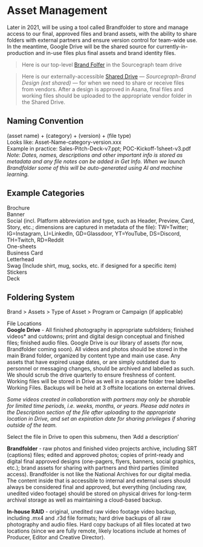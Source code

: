 # Asset Management

Later in 2021, will be using a tool called Brandfolder to store and manage access to our final, approved files and brand assets, with the ability to share folders with external partners and ensure version control for team-wide use. In the meantime, Google Drive will be the shared source for currently-in-production and in-use files plus final assets and brand identity files.

> Here is our top-level [Brand Folfer](https://drive.google.com/drive/folders/1bV8Fis1ZKszGwMFWbjfRUFBVWeIui0NP?usp=sharing) in the Sourcegraph team drive

> Here is our externally-accessible [Shared Drive](https://drive.google.com/drive/folders/0AB4h8L66C8qAUk9PVA) — *Sourcegraph-Brand Design (ext shared)* — for when we need to share or receive files from vendors. After a design is approved in Asana, final files and working files should be uploaded to the appropriate vendor folder in the Shared Drive.

## Naming Convention
(asset name) + (category) + (version) + (file type)  
Looks like: Asset-Name-category-version.xxx  
Example in practice: Sales-Pitch-Deck-v7.ppt; POC-Kickoff-1sheet-v3.pdf  
*Note: Dates, names, descriptions and other important info is stored as metadata and any file notes can be added in Get Info. When we launch Brandfolder some of this will be auto-generated using AI and machine learning.*

## Example Categories
Brochure  
Banner  
Social (incl. Platform abbreviation and type, such as Header, Preview, Card, Story, etc.; dimensions are captured in metadata of the file): TW=Twitter; IG=Instagram, LI=LinkedIn, GD=Glassdoor, YT=YouTube, DS=Discord, TH=Twitch, RD=Reddit  
One-sheets  
Business Card  
Letterhead  
Swag (Include shirt, mug, socks, etc. if designed for a specific item)  
Stickers  
Deck  

## Foldering System
Brand > Assets > Type of Asset > Program or Campaign (if applicable)

File Locations  
**Google Drive** - All finished photography in appropriate subfolders; finished videos* and cutdowns; print and digital design conceptual and finished files; finished audio files. Google Drive is our library of assets (for now, Brandfolder coming soon). All videos and photos should be stored in the main Brand folder, organized by content type and main use case. Any assets that have expired usage dates, or are simply outdated due to personnel or messaging changes, should be archived and labelled as such. We should scrub the drive quarterly to ensure freshness of content. Working files will be stored in Drive as well in a separate folder tree labelled Working Files. Backups will be held at 3 offsite locations on external drives.

*Some videos created in collaboration with partners may only be sharable for limited time periods, i.e. weeks, months, or years. Please add notes in the Description section of the file after uploading to the appropriate location in Drive, and set an expiration date for sharing privileges if sharing outside of the team.*

Select the file in Drive to open this submenu, then ‘Add a description’

**Brandfolder** - raw photos and finished video projects archive, including SRT (captions) files; edited and approved photos; copies of print-ready and digital final approved designs (one-pagers, flyers, banners, social graphics, etc.); brand assets for sharing with partners and third parties (limited access). Brandfolder is not like the National Archives for our digital media. The content inside that is accessible to internal and external users should always be considered final and approved, but everything (including raw, unedited video footage) should be stored on physical drives for long-term archival storage as well as maintaining a cloud-based backup.

**In-house RAID** - original, unedited raw video footage video backup, including .mx4 and .r3d file formats; hard drive backups of all raw photography and audio files. Hard copy backups of all files located at two locations (since we are fully remote, likely locations include at homes of Producer, Editor and Creative Director).
